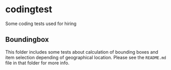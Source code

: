 # codingtest
Some coding tests used for hiring

## Boundingbox
This folder includes some tests about calculation of bounding boxes and item selection depending of geographical location. Please see the `README.md` file in that folder for more info.
